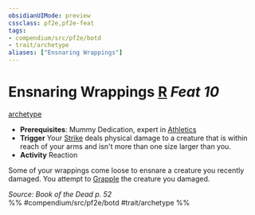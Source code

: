 ```yaml
---
obsidianUIMode: preview
cssclass: pf2e,pf2e-feat
tags:
- compendium/src/pf2e/botd
- trait/archetype
aliases: ["Ensnaring Wrappings"]
---
```

# Ensnaring Wrappings  [R](../../rules/core-rulebook/chapter-9-playing-the-game.md#Actions "Reaction") *Feat 10*  
[archetype](../../rules/traits/archetype.md)  

- **Prerequisites**: Mummy Dedication, expert in [Athletics](../skills.md#Athletics)
- **Trigger** Your [Strike](../../rules/actions/strike.md) deals physical damage to a creature that is within reach of your arms and isn't more than one size larger than you.
- **Activity** Reaction

Some of your wrappings come loose to ensnare a creature you recently damaged. You attempt to [Grapple](../../rules/actions/grapple.md) the creature you damaged.

*Source: Book of the Dead p. 52*  
%% #compendium/src/pf2e/botd #trait/archetype %%